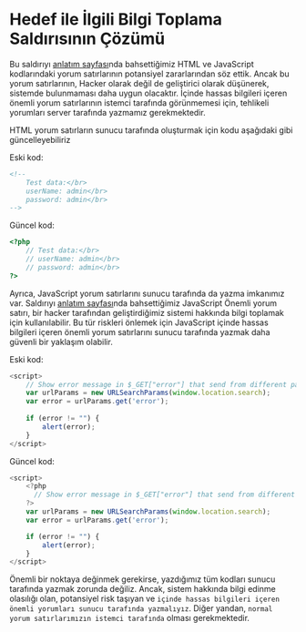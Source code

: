 # Hedef ile İlgili Bilgi Toplama Saldırısının Çözümü

Bu saldırıyı [anlatım sayfası](https://github.com/yasir723/hedef-ile-ilgili-bilgi-toplama)nda bahsettiğimiz HTML ve JavaScript kodlarındaki yorum satırlarının potansiyel zararlarından söz ettik. Ancak bu yorum satırlarının, Hacker olarak değil de geliştirici olarak düşünerek, sistemde bulunmaması daha uygun olacaktır. İçinde hassas bilgileri içeren önemli yorum satırlarının istemci tarafında görünmemesi için, tehlikeli yorumları server tarafında yazmamız gerekmektedir.

HTML yorum satırların sunucu tarafında oluşturmak için kodu aşağıdaki gibi güncelleyebiliriz

Eski kod:
```html
<!--
    Test data:</br>
    userName: admin</br>
    password: admin</br>
-->
```

Güncel kod:
```php
<?php
    // Test data:</br>
    // userName: admin</br>
    // password: admin</br>
?>
```

Ayrıca, JavaScript yorum satırlarını sunucu tarafında da yazma imkanımız var. Saldırıyı [anlatım sayfası](https://github.com/yasir723/hedef-ile-ilgili-bilgi-toplama)nda bahsettiğimiz JavaScript Önemli yorum satırı, bir hacker tarafından geliştirdiğimiz sistemi hakkında bilgi toplamak için kullanılabilir. Bu tür riskleri önlemek için JavaScript içinde hassas bilgileri içeren önemli yorum satırlarını sunucu tarafında yazmak daha güvenli bir yaklaşım olabilir.

Eski kod:
```JavaScript
<script>
    // Show error message in $_GET["error"] that send from different pages
    var urlParams = new URLSearchParams(window.location.search);
    var error = urlParams.get('error');
    
    if (error != "") {
        alert(error);
    }
</script>
```

Güncel kod:

```JavaScript
<script>
    <?php
      // Show error message in $_GET["error"] that send from different pages
    ?>
    var urlParams = new URLSearchParams(window.location.search);
    var error = urlParams.get('error');

    if (error != "") {
        alert(error);
    }
</script>
```

Önemli bir noktaya değinmek gerekirse, yazdığımız tüm kodları sunucu tarafında yazmak zorunda değiliz. Ancak, sistem hakkında bilgi edinme olasılığı olan, potansiyel risk taşıyan ve `içinde hassas bilgileri içeren önemli yorumları sunucu tarafında yazmalıyız`. Diğer yandan, `normal yorum satırlarımızın istemci tarafında` olması gerekmektedir.


